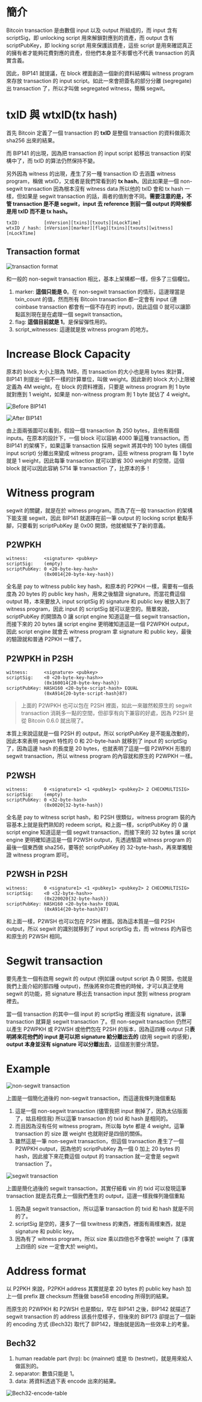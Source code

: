 # 簡介
Bitcoin transaction 是由數個 input 以及 output 所組成的，而 input 含有 scriptSig，即 unlocking script 用來解鎖對應到的資產，而 output 含有 scriptPubKey，即 locking script 用來保護該資產，這些 script 是用來確認真正的擁有者才能夠花費對應的資產，但他們本身並不影響也不代表 transaction 的真實含義。

因此，BIP141 就提議，在 block 裡面創造一個新的資料結構叫 witness program 來存放 transaction 的 input script。如此一來會把簽名的部分分離 (segregate) 出 transaction 了，所以才叫做 segregated witness，簡稱 segwit。

# txID 與 wtxID(tx hash)
首先 Bitcoin 定義了一個 transaction 的 **txID** 是整個 transaction 的資料做兩次 sha256 出來的結果。

而 BIP141 的出現，因為把 transaction 的 input script 給移出 transaction 的架構中了，而 txID 的算法仍然保持不變。

另外因為 witness 的出現，產生了另一種 transaction ID 去涵蓋 witness program，稱做 wtxID，又或者是我們常看到的 **tx hash**。因此如果是一個 non-segwit transaction 因為根本沒有 witness data 所以他的 txID 會和 tx hash 一樣，但如果是 segwit transaction 的話，兩者的值則會不同。**需要注意的是，不管 transaction 是不是 segwit，input 去 reference 到前一個 output 的時候都是用 txID 而不是 tx hash。**
```
txID:         [nVersion][txins][txouts][nLockTime]
wtxID / hash: [nVersion][marker][flag][txins][txouts][witness][nLockTime]
```

## Transaction format
![transaction format](./img/BTC-segwit/transaction-format.png "transaction format")

和一般的 non-segwit transaction 相比，基本上架構都一樣，但多了三個欄位。

1. marker: **這個只能是 0**。在 non-segwit transaction 的情形，這邊理當是 txin_count 的值，然而所有 Bitcoin transaction 都一定會有 input (連 coinbase transaction 都會有一個不存在的 input)，因此這個 0 就可以讓節點區別現在是在處理一個 segwit transaction。
2. flag: **這個目前就是 1**。是保留彈性用的。
3. script_witnesses: 這邊就是放 witness program 的地方。

# Increase Block Capacity
原本的 block 大小上限為 1MB，而 transaction 的大小也是用 bytes 來計算，BIP141 則提出一個不一樣的計算單位，叫做 weight。因此新的 block 大小上限被定義為 4M weight，在 block 的資料裡面，只要是 witness program 則 1 byte 就對應到 1 weight，如果是 non-witness program 則 1 byte 就佔了 4 weight。

![Before BIP141](./img/BTC-segwit/Before-BIP141.png "Before BIP141")

![After BIP141](./img/BTC-segwit/After-BIP141.png "After BIP141")

由上面兩張圖可以看到，假設一個 transaction 為 250 bytes，且他有兩個 inputs。在原本的設計下，一個 block 可以容納 4000 筆這種 transaction。而 BIP141 的架構下，如果這筆 transaction 採用 segwit 將其中的 100 bytes (兩個 input script) 分離出來變成 witness program，這些 witness program 每 1 byte 就是 1 weight，因此每筆 transaction 就可以節省 300 weight 的空間，這個 block 就可以因此容納 5714 筆 transaction 了，比原本的多！

# Witness program
segwit 的關鍵，就是在於 witness program。而為了在一般 transaction 的架構下能支援 segwit，因此 BIP141 就選擇在前一筆 output 的 locking script 動點手腳，只要看到 scriptPubKey 是 0x00 開頭，他就被賦予了新的意義。

## P2WPKH
```
witness:      <signature> <pubkey>
scriptSig:    (empty)
scriptPubKey: 0 <20-byte-key-hash>
              (0x0014{20-byte-key-hash})
```
全名是 pay to witness public key hash，和原本的 P2PKH 一樣，需要有一個長度為 20 bytes 的 public key hash，用來之後驗證 signature。而當花費這個 output 時，本來要放入 input scriptSig 的 signature 和 public key 被放入到了 witness program，因此 input 的 scriptSig 就可以是空的。簡單來說，scriptPubKey 的開頭為 0 讓 script engine 知道這是一個 segwit transaction，而接下來的 20 bytes 讓 script engine 更明確知道這是一個 P2WPKH output，因此 script engine 就會去 witness program 拿 signature 和 public key，最後的驗證就和普通 P2PKH 一樣了。

## P2WPKH in P2SH
```
witness:      <signature> <pubkey>
scriptSig:    <0 <20-byte-key-hash>>
              (0x160014{20-byte-key-hash})
scriptPubKey: HASH160 <20-byte-script-hash> EQUAL
              (0xA914{20-byte-script-hash}87)
```
> 上面的 P2WPKH 也可以包在 P2SH 裡面，如此一來雖然較原生的 segwit transaction 消耗多一點的空間，但卻享有向下兼容的好處，因為 P2SH 是從 Bitcoin 0.6.0 就出現了。

本質上來說這就是一個 P2SH 的 output，所以 scriptPubKey 是不能亂改動的，因此本來表明 segwit 特性的 0 和 20-byte-hash 就移到了 input 的 scriptSig 了，因為這邊 hash 的長度是 20 bytes，也就表明了這是一個 P2WPKH 形態的 segwit transaction，所以 witness program 的內容就和原生的 P2WPKH 一樣。

## P2WSH
```
witness:      0 <signature1> <1 <pubkey1> <pubkey2> 2 CHECKMULTISIG>
scriptSig:    (empty)
scriptPubKey: 0 <32-byte-hash>
              (0x0020{32-byte-hash})
```
全名是 pay to witness script hash，和 P2SH 很類似，witness program 裝的內容基本上就是我們熟知的 redeem script。和上面一樣，scriptPubKey 的 0 讓 script engine 知道這是一個 segwit transaction，而接下來的 32 bytes 讓 script engine 更明確知道這是一個 P2WSH output，先透過驗證 witness program 的最後一個東西做 sha256，要等於 scriptPubKey 的 32-byte-hash，再來單獨驗證 witness program 即可。

## P2WSH in P2SH
```
witness:      0 <signature1> <1 <pubkey1> <pubkey2> 2 CHECKMULTISIG>
scriptSig:    <0 <32-byte-hash>>
              (0x220020{32-byte-hash})
scriptPubKey: HASH160 <20-byte-hash> EQUAL
              (0xA914{20-byte-hash}87)
```
和上面一樣，P2WSH 也可以包在 P2SH 裡面。因為這本質是一個 P2SH output，所以 segwit 的識別就移到了 input scriptSig 去，而 witness 的內容也和原生的 P2WSH 相同。

# Segwit transaction
要先產生一個有啟用 segwit 的 output (例如讓 output script 為 0 開頭，也就是我們上面介紹的那四種 output)，然後將來你花費他的時候，才可以真正使用 segwit 的功能，把 signature 移出去 transaction input 放到 witness program 裡去。

當一個 transaction 的其中一個 input 的 scriptSig 裡面沒有 signature，該筆 transaction 就算是 segwit transaction 了。但 non-segwit transaction 仍然可以產生 P2WPKH 或 P2WSH 或他們包在 P2SH 的版本，因為這四種 output 只**表明將來花他們的 input 是可以把 signature 給分離出去的** (啟用 segwit 的感覺)，**output 本身並沒有 signature 可以分離出去**，這個差別要分清楚。

# Example
![non-segwit transaction](./img/BTC-segwit/non-segwit-transaction.png "non-segwit transaction")

上圖是一個簡化過後的 non-segwit transaction，而這邊我條列幾個重點

1. 這是一個 non-segwit transaction (儘管我把 input 刪掉了，因為太佔版面了，姑且相信我) 所以這筆 transaction 的 txid 和 hash 是相同的。
2. 而且因為沒有任何 witness program，所以每 byte 都是 4 weight，這筆 transaction 的 size 跟 weight 也就剛好是四倍的關係。
3. 雖然這是一筆 non-segwit transaction，但這個 transaction 產生了一個 P2WPKH output，因為他的 scriptPubKey 為一個 0 加上 20 bytes 的 hash，因此接下來花費這個 output 的 transaction 就一定會是 segwit transaction 了。

![segwit transaction](./img/BTC-segwit/segwit-transaction.png "segwit transaction")

上圖是簡化過後的 segwit transaction，其實仔細看 vin 的 txid 可以發現這筆 transaction 就是去花費上一個我們產生的 output，這邊一樣我條列幾個重點

1. 因為是 segwit transaction，所以這筆 transaction 的 txid 和 hash 就是不同的了。
2. scriptSig 是空的，還多了一個 txwitness 的東西，裡面有兩樣東西，就是 signature 和 public key。
3. 因為有了 witness program，所以 size 乘以四倍也不會等於 weight 了 (事實上四倍的 size 一定會大於 weight)。

# Address format
以 P2PKH 來說，P2PKH address 其實就是拿 20 bytes 的 public key hash 加上一個 prefix 跟 checksum 然後做 base58 encoding 所得到的結果。

而原生的 P2WPKH 和 P2WSH 也是類似，早在 BIP141 之後，BIP142 就描述了 segwit transaction 的 address 該長什麼樣子，但後來的 BIP173 卻提出了一個新的 encoding 方式 (Bech32) 取代了 BIP142，理由就是因為一些效率上的考量。

## Bech32
1. human readable part (hrp): bc (mainnet) 或是 tb (testnet)，就是用來給人做區別的。
2. separator: 數值只能是 1。
3. data: 將資料透過下表 encode 出來的結果。

![Bech32-encode-table](./img/BTC-segwit/Bech32-encode-table.png "Bech32-encode-table")